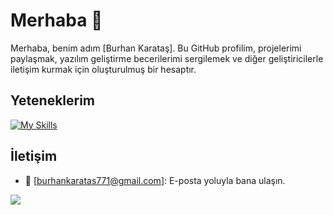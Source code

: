 # Merhaba 👋

Merhaba, benim adım [Burhan Karataş]. Bu GitHub profilim, projelerimi paylaşmak, yazılım geliştirme becerilerimi sergilemek ve diğer geliştiricilerle iletişim kurmak için oluşturulmuş bir hesaptır.

## Yeteneklerim

[![My Skills](https://skillicons.dev/icons?i=js,html,css,flask,py,mysql)](https://skillicons.dev)


## İletişim

- 📧 [burhankaratas771@gmail.com]: E-posta yoluyla bana ulaşın.


[![](https://visitcount.itsvg.in/api?id=burhankaratas&label=Profile%20Views&color=1&icon=0&pretty=false)](https://visitcount.itsvg.in)
